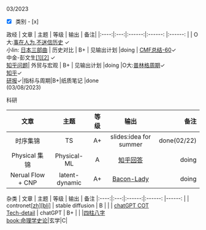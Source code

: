 
03/2023

- [x] 类别 - [x] 

政经
| 文章 | 主题 | 等级 | 输出 | 备注|
|:----:|:---:|:------:|:------: |:------: |
|  O大:[事在人为,不迷信历史](https://mp.weixin.qq.com/s/jOlTPHoetsymmh-vR7buHg) &check;<br> 小lin: [日本三部曲](https://www.bilibili.com/video/BV1w14y1h7MQ/?spm_id_from=333.999.0.0&vd_source=aaec740568ba28150503765ee5fc001f) | 历史对比  |   B+    | 见输出计划  |doing
| [CMF总结-60]([OneDrive\文档\eco\CMF](http://ier.ruc.edu.cn/docs/2023-03/7bd0a32655064682ad663b0d9c81bd59.pdf))&check;<br> 中金-彭文生[[1]](https://mp.weixin.qq.com/s/ZGRk1v0-vb3DjlhfG0oGpg)[[2]](https://cgi.cicc.com/zh_CN/report/deep-observation/detail/401?source=%E6%B7%B1%E5%BA%A6%E8%A7%82%E5%AF%9F) &check;<br>[知乎问题](https://www.zhihu.com/question/584996393/answer/2912095277)| 外贸与宏观  |  B+    | 见输出计划 |doing
|O大:[普林格周期](https://new.qq.com/rain/a/20220830A0B3DY00)&check;<br>[知乎](https://zhuanlan.zhihu.com/p/528455475)&check;<br>[研报](https://robo.datayes.com/v2/details/report/4527639?tab=original)&check;|指标与周期|B+|纸质笔记 |done<br>(03/08/2023)


科研

| 文章 | 主题 | 等级 | 输出 | 备注
|:----:|:---:|:------:|:------: | ------: |
|时序集锦| TS  | A+    | slides:idea for summer  |  done(02/22) |
|Physical 集锦|Physical-ML|A|[知乎回答](https://www.zhihu.com/question/405234643)|doing|
|Nerual Flow + CNP| latent-dynamic |A+|[Bacon-Lady](https://github.com/xuangu-fang/BaCon-LaDy)|doing|


杂类
| 文章 | 主题 | 等级 | 输出 | 备注
|:----:|:---:|:------:|:------: |------: |
| contronet[[zh]](https://zhuanlan.zhihu.com/p/608610289)[[bli]](https://www.bilibili.com/video/BV16j411379n/?spm_id_from=333.1007.tianma.1-1-1.click&vd_source=aaec740568ba28150503765ee5fc001f) | stable diffusion  | B    |  |
| [chatGPT COT](https://github.com/xuangu-fang/Wandering-Spectre/blob/master/%E6%88%91%E5%BF%83/%E7%A7%91%E5%AD%A6%E5%86%99%E4%BD%9C-%E6%88%98%E7%95%A5%E4%B8%8E%E6%8B%BE%E9%81%97.md)<br> [Tech-detail](https://web.stanford.edu/class/cs224n/slides/cs224n-2023-lecture11-prompting-rlhf.pdf) | chatGPT  |   B+  |  |
|[四柱八字](https://www.bilibili.com/video/BV1gf4y1L7wz/?spm_id_from=333.880.my_history.page.click&vd_source=aaec740568ba28150503765ee5fc001f)<br>[book:命理学史论](\one_drive\OneDrive\文档\book\中文\中国命理学史论.pdf)|玄学|C|
